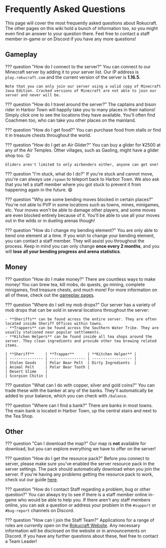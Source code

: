 # Frequently Asked Questions

This page will cover the most frequently asked questions about Rokucraft. The other pages on this wiki hold a bunch of information too, so you might even find an answer to your question there. Feel free to contact a staff member in-game or on Discord if you have any more questions!


## Gameplay

??? question "How do I connect to the server?"
    You can connect to our Minecraft server by adding it to your server list. Our IP address is `play.rokucraft.com` and the current version of the server is **1.16.5**.

    Note that you can only join our server using a valid copy of Minecraft Java Edition. Cracked versions of Minecraft are not able to join our server and never will be.

??? question "How do I travel around the server?"
    The captains and bison rider in Harbor Town will happily take you to many places in their nations! Simply click one to see the locations they have available. You'll often find Coachmen too, who can take you other places on the mainland.

??? question "How do I get food?"
    You can purchase food from stalls or find it in treasure chests throughout the world.

??? question "How do I get an Air Glider?"
    You can buy a glider for ¥2500 at any of the Air Temples. Other villages, such as Gaoling, might have a glider shop too. 😉
    
    Gliders aren't limited to only airbenders either, anyone can get one!

??? question "I'm stuck, what do I do?"
    If you're stuck and cannot move, you're can always use `/spawn` to teleport back to Harbor Town. We also ask that you tell a staff member where you got stuck to prevent it from happening again in the future. 😄

??? question "Why are some bending moves blocked in certain places?"
    You're not able to PVP in some locations such as towns, mines, minigames, etc. Your moves won't be able to damage other players, and some moves are even blocked entirely because of it. You'll be able to use all your moves out in the wilds or in dueling arenas though!

??? question "How do I change my bending element?"
    You are only able to bend one element at a time. If you wish to change your bending element, you can contact a staff member. They will assist you throughout the process. Keep in mind you can only change **once every 2 months**, and you will **lose all your bending progress and arena statistics**.

## Money

??? question "How do I make money?"
    There are countless ways to make money! You can brew tea, kill mobs, do quests, go mining, complete minigames, find treasure chests, and much more! For more information on all of these, check out the [gameplay pages](/gameplay/bug-catching).

??? question "Where do I sell my mob drops?"
    Our server has a variety of mob drops that can be sold in several locations throughout the server:
    
    - **Sheriffs** can be found across the entire server. They are often located inside Sheriff Offices within towns.
    - **Trappers** can be found across the Southern Water Tribe. They are usually stationed near popular settlements.
    - **Kitchen Helpers** can be found inside all tea shops around the server. They clean ingredients and provide other tea brewing related items.

    | **Sheriff**     | **Trapper**      | **Kitchen Helper** |
    | --------------- | ---------------- | ------------------ |
    | Stolen Goods    | Polar Bear Pelt  | Dirty Ingredients  |
    | Animal Pelt     | Polar Bear Tooth |
    | Desert Slime    | 
    | Scorpion Chitin | 

??? question "What can I do with copper, silver and gold coins?"
    You can trade these with the banker at any of the banks. They'll automatically be added to your balance, which you can check with `/balance`.

??? question "Where can I find a bank?"
    There are banks in most towns. The main bank is located in Harbor Town, up the central stairs and next to the Tea Shop.


## Other

??? question "Can I download the map?"
    Our map is **not** available for download, but you can explore everything we have to offer on the server!

??? question "How do I get the resource pack?"
    Before you connect to server, please make sure you've enabled the server resource pack in the server settings. The pack should automatically download when you join the server. If you're having any problems getting the resource pack to work, check out our guide [here](/server-related/resource-pack).

??? question "How do I contact Staff regarding a problem, bug or other question?"
    You can always try to see if there is a staff member online in-game who would be able to help you. If there aren't any staff members online, you can ask a question or address your problem in the `#support` or `#bug-report` channels on Discord.

??? question "How can I join the Staff Team?"
    Applications for a range of roles are currently open on the <a href="https://www.rokucraft.com/apply" target="_blank">Rokucraft Website</a>. Any necessary information will be disclosed on the website or in announcements on Discord. If you have any further questions about these, feel free to contact a Team Leader!
